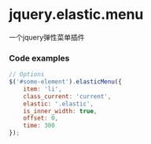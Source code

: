 # jquery.elastic.menu
一个jquery弹性菜单插件

### Code examples
``` js
// Options
$('#some-element').elasticMenu({
    item: 'li',
    class_current: 'current',
    elastic: '.elastic',
    is_inner_width: true,
    offset: 0,
    time: 300
});
```